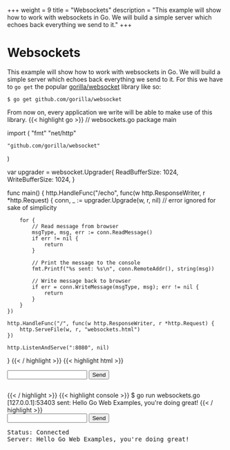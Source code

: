 +++
weight = 9
title = "Websockets"
description = "This example will show how to work with websockets in Go. We will build a simple server which echoes back everything we send to it."
+++

# Websockets

This example will show how to work with websockets in Go. We will build a simple server which echoes back everything we send to it.
For this we have to `go get` the popular <a target="_blank" href="https://github.com/gorilla/websocket">gorilla/websocket</a> library like so:

`$ go get github.com/gorilla/websocket`

From now on, every application we write will be able to make use of this library.
{{< highlight go >}}
// websockets.go
package main

import (
	"fmt"
	"net/http"

	"github.com/gorilla/websocket"
)

var upgrader = websocket.Upgrader{
	ReadBufferSize:  1024,
	WriteBufferSize: 1024,
}

func main() {
	http.HandleFunc("/echo", func(w http.ResponseWriter, r *http.Request) {
		conn, _ := upgrader.Upgrade(w, r, nil) // error ignored for sake of simplicity

		for {
			// Read message from browser
			msgType, msg, err := conn.ReadMessage()
			if err != nil {
				return
			}

			// Print the message to the console
			fmt.Printf("%s sent: %s\n", conn.RemoteAddr(), string(msg))

			// Write message back to browser
			if err = conn.WriteMessage(msgType, msg); err != nil {
				return
			}
		}
	})

	http.HandleFunc("/", func(w http.ResponseWriter, r *http.Request) {
		http.ServeFile(w, r, "websockets.html")
	})

	http.ListenAndServe(":8080", nil)
}
{{< / highlight >}}
{{< highlight html >}}
<!-- websockets.html -->
<input id="input" type="text" />
<button onclick="send()">Send</button>
<pre id="output"></pre>
<script>
	var input = document.getElementById("input");
	var output = document.getElementById("output");
	var socket = new WebSocket("ws://localhost:8080/echo");

	socket.onopen = function () {
		output.innerHTML += "Status: Connected\n";
	};

	socket.onmessage = function (e) {
		output.innerHTML += "Server: " + e.data + "\n";
	};

	function send() {
		socket.send(input.value);
		input.value = "";
	}
</script>
{{< / highlight >}}
{{< highlight console >}}
$ go run websockets.go
[127.0.0.1]:53403 sent: Hello Go Web Examples, you're doing great!
{{< / highlight >}}
<div class="demo">
	<input type="text">
	<button>Send</button>
	<pre>Status: Connected
Server: Hello Go Web Examples, you're doing great!</pre>
</div>
